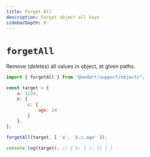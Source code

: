 ```yaml
---
title: Forget All
description: Forget object all keys
sidebarDepth: 0
---
```


# `forgetAll`

Remove (_deletes_) all values in object, at given paths.

```js
import { forgetAll } from "@aedart/support/objects";

const target = {
    a: 1234,
    b: {
        c: {
            age: 24
        }
    },
};

forgetAll(target, [ 'a', 'b.c.age' ]);

console.log(target); // { b: { c: {} } }
```